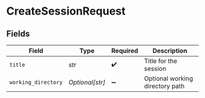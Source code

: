 # CreateSessionRequest


## Fields

| Field                           | Type                            | Required                        | Description                     |
| ------------------------------- | ------------------------------- | ------------------------------- | ------------------------------- |
| `title`                         | *str*                           | :heavy_check_mark:              | Title for the session           |
| `working_directory`             | *Optional[str]*                 | :heavy_minus_sign:              | Optional working directory path |